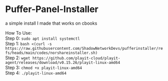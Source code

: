 # Puffer-Panel-Installer
a simple install I made that works on cbooks

How To Use:
<br>
Step 0: `sudo apt install systemctl`
<br>
Step 1: `bash <(curl -s https://raw.githubusercontent.com/ShadowNetworkDevs/pufferinstaller/refs/heads/main/codes/norshareinstaller.sh)`
<br>
Step 2: `wget https://github.com/playit-cloud/playit-agent/releases/download/v0.15.26/playit-linux-amd64`
<br>
Step 3: `chmod +x playit-linux-amd64`
<br> 
Step 4: `./playit-linux-amd64`